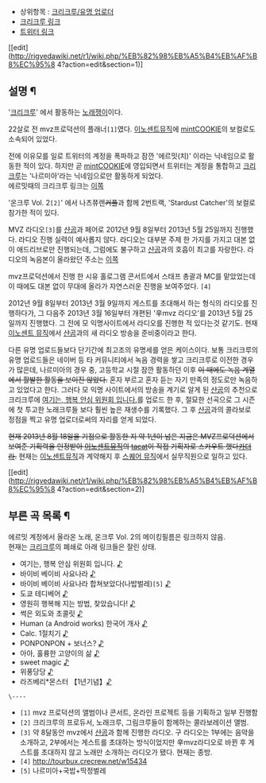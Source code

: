   * 상위항목 : [크리크루/유명 업로더](%ED%81%AC%EB%A6%AC%ED%81%AC%EB%A3%A8/%EC%9C%A0%EB%AA%85%20%EC%97%85%EB%A1%9C%EB%8D%94.md)
  * [크리크루 링크](http://narmia.crecrew.net/)
  * [트위터 링크](https://twitter.com/narmia_1125)  

[[edit](http://rigvedawiki.net/r1/wiki.php/%EB%82%98%EB%A5%B4%EB%AF%B8%EC%95%8
4?action=edit&section=1)]

## 설명 ¶

'[크리크루](%ED%81%AC%EB%A6%AC%ED%81%AC%EB%A3%A8.md)' 에서 활동하는
[노래쟁이](%EC%9A%B0%ED%83%80%EC%9D%B4%ED%85%8C.md)이다.

  

22살로 전 mvz프로덕션의 플래너`[1]`였다. [이노센트뮤직](%EC%9D%B4%EB%85%B8%EC%84%BC%ED%8A%B8%20%EB%AE%A4%EC%A7%81.md)에
[mintCOOKIE](mintCOOKIE.md)의 보컬로도 소속되어 있었다.

  

전에 이유모를 일로 트위터의 계정을 폭파하고 잠깐 '에르밋(치)' 이라는 닉네임으로 활동한 적이 있다. 하지만 곧
[mintCOOKIE](mintCOOKIE.md)에 영입되면서 트위터는 계정을 통합하고
[크리크루](%ED%81%AC%EB%A6%AC%ED%81%AC%EB%A3%A8.md)는 '나르미아'라는 닉네임으로만 활동하게 되었다.  
에르밋때의 크리크루 링크는 [이쪽](http://ermit0731.crecrew.net/)

  

'온크루 Vol. 2`[2]`' 에서 나츠쮸렌<del>커플</del>과 함께 2번트랙, 'Stardust Catcher'의 보컬로 참가한
적이 있다.

  

MVZ 라디오`[3]`를 [샨곰](%EC%83%A8%EA%B3%B0.md)과 페어로 2012년 9월 8일부터 2013년 5월 25일까지
진행했다. 라디오 진행 실력이 예사롭지 않다. 라디오는 대부분 주제 한 가지를 가지고 대본 없이 애드리브로만 진행되는데, 그럼에도 불구하고
[샨곰](%EC%83%A8%EA%B3%B0.md)과의 호흡이 최고를 자랑한다. 라디오의 녹음본이 올라왔던 주소는
[이쪽](http://mvzcrecrew.crecrew.net/)

  

mvz프로덕션에서 진행 한 시유 홀로그램 콘서트에서 스태프 총괄과 MC를 맡았었는데 이 때에도 대본 없이 무대에 올라가 자연스러운 진행을
보여주었다. `[4]`

  

2012년 9월 8일부터 2013년 3월 9일까지 게스트를 초대해서 하는 형식의 라디오를 진행하다가, 그 다음주 2013년 3월 16일부터
개편된 '辛mvz 라디오'를 2013년 5월 25일까지 진행했다. 그 전에 모 익명사이트에서 라디오를 진행한 적 있다는것 같기도. 현재
[이노센트 뮤직](%EC%9D%B4%EB%85%B8%EC%84%BC%ED%8A%B8%20%EB%AE%A4%EC%A7%81.md)에서
[샨곰](%EC%83%A8%EA%B3%B0.md)과의 새 라디오 방송을 준비중이라고 한다.

  

다른 유명 업로드들보다 단기간에 최고조의 유명세를 얻은 케이스이다. 보통 크리크루의 유명 업로드들은 네이버 등 타 커뮤니티에서 녹음 경력을
쌓고 크리크루로 이전한 경우가 많은데, 나르미아의 경우 중, 고등학교 시절 잠깐 활동하던 이후 <del>이 때에도 녹음 계열에서 활발한
활동을 보이진 않았다.</del> 혼자 부르고 혼자 듣는 자기 만족의 정도로만 녹음하고 있었다고 한다. 그러다 모 익명 사이트에서의 방송을
계기로 알게 된 [샨곰](%EC%83%A8%EA%B3%B0.md)의 추천으로 크리크루에 [여기는, 행복 안심 위원회
입니다.](http://narmia.crecrew.net/19496)를 업로드 한 후, 절묘한 선곡으로 그 시즌에 첫 투고한 노래크루들 보다
훨씬 높은 재생수를 기록했다. 그 후 [샨곰](%EC%83%A8%EA%B3%B0.md)과의 콜라보로 정점을 찍고 유명 업로더로써의
자리를 얻게 되었다.

  

<del>현재 2013년 8월 18일을 기점으로 활동한 지 약 1년이 넘은 지금은 MVZ프로덕션에서 보여준 기획력을 인정받아 [이노센트뮤직](%EC%9D%B4%EB%85%B8%EC%84%BC%ED%8A%B8%20%EB%AE%A4%EC%A7%81.md)의
[tacat](tacat.md)이 직접 기획자로 스카우트
했다[카더라](%EC%B9%B4%EB%8D%94%EB%9D%BC.md).</del> 현재는 [이노센트뮤직](%EC%9D%B4%EB%85%B8%EC%84%BC%ED%8A%B8%20%EB%AE%A4%EC%A7%81.md)과 계약해지 후
[스퀘어 뮤직](%EC%8A%A4%ED%80%98%EC%96%B4%20%EB%AE%A4%EC%A7%81.md)에서 실무직원으로 일하고
있다.  

  
  

[[edit](http://rigvedawiki.net/r1/wiki.php/%EB%82%98%EB%A5%B4%EB%AF%B8%EC%95%8
4?action=edit&section=2)]

## 부른 곡 목록 ¶

  

에르밋 계정에서 올라온 노래, 온크루 Vol. 2의 메이킹필름은 링크하지 않음.  
현재는 [크리크루](%ED%81%AC%EB%A6%AC%ED%81%AC%EB%A3%A8.md)의 폐쇄로 아래 링크들은 잘린 상태.

  

  * 여기는, 행복 안심 위원회 입니다. [♪](http://narmia.crecrew.net/19496)
  * 바이비 베이비 사요나라 [♪](http://narmia.crecrew.net/20311)
  * 바이비 베이비 사요나라 합쳐보았다(나밥벌레)`[5]` [♪](http://narmia.crecrew.net/21087)
  * 도쿄 테디베어 [♪](http://narmia.crecrew.net/22706)
  * 영원히 행복해 지는 방법, 찾았습니다! [♪](http://narmia.crecrew.net/24450)
  * 썩은 외도와 초콜릿 [♪](http://narmia.crecrew.net/24547)
  * Human (a Android works) 한국어 개사 [♪](http://narmia.crecrew.net/26807)
  * Calc. 1절치기 [♪](http://narmia.crecrew.net/28089)
  * PONPONPON + 보너스? [♪](http://narmia.crecrew.net/28390)
  * 아아, 훌륭한 고양이의 삶 [♪](http://narmia.crecrew.net/31953)
  * sweet magic [♪](http://narmia.crecrew.net/33130)
  * 위풍당당 [♪](http://narmia.crecrew.net/37960)
  * 라즈베리*몬스터 【1년기념】[♪](http://narmia.crecrew.net/39257)

`\----`

  * `[1]` mvz 프로덕션의 앨범이나 콘서트, 온라인 프로젝트 등을 기획하고 일부 진행함
  * `[2]` 크리크루의 프로듀서, 노래크루, 그림크루들이 함께하는 콜라보레이션 앨범.
  * `[3]` 약 8달동안 mvz에서 [샨곰](%EC%83%A8%EA%B3%B0.md)과 함께 진행한 라디오. 구 라디오는 1부에는 음악을 소개하고, 2부에서는 게스트를 초대하는 방식이었지만 辛mvz라디오로 바뀐 후 게스트를 초대하지 않고 노래만 소개하는 라디오가 됐다. 현재는 종방.
  * `[4]` <http://tourbux.crecrew.net/w15434>
  * `[5]` 나르미아+국밥+딱정벌레

